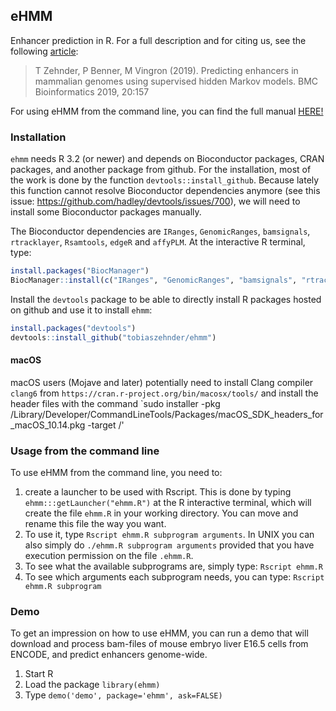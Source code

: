 ## eHMM

Enhancer prediction in R. For a full description and for citing us, see the following [article](https://doi.org/10.1186/s12859-019-2708-6):

> T Zehnder, P Benner, M Vingron (2019). Predicting enhancers in mammalian genomes using supervised hidden Markov models. BMC Bioinformatics 2019, 20:157

For using eHMM from the command line, you can find the full manual [HERE!](http://htmlpreview.github.io/?https://github.com/tobiaszehnder/ehmm/blob/master/inst/manual.html)


### Installation

`ehmm` needs R 3.2 (or newer) and depends on Bioconductor packages, CRAN packages, and another package from github. 
For the installation, most of the work is done by the function `devtools::install_github`. Because lately this function cannot resolve Bioconductor dependencies anymore (see this issue: https://github.com/hadley/devtools/issues/700), we will need to install some Bioconductor packages manually.

The Bioconductor dependencies are `IRanges`, `GenomicRanges`, `bamsignals`, `rtracklayer`, `Rsamtools`, `edgeR` and `affyPLM`. At the interactive R terminal, type:

```R
install.packages("BiocManager")
BiocManager::install(c("IRanges", "GenomicRanges", "bamsignals", "rtracklayer", "Rsamtools", "edgeR", "affyPLM"))
```

Install the `devtools` package to be able to directly install R packages hosted on github and use it to install `ehmm`:
```R
install.packages("devtools")
devtools::install_github("tobiaszehnder/ehmm")
```

#### macOS
macOS users (Mojave and later) potentially need to install Clang compiler `clang6` from `https://cran.r-project.org/bin/macosx/tools/`
and install the header files with the command
`sudo installer -pkg /Library/Developer/CommandLineTools/Packages/macOS_SDK_headers_for_macOS_10.14.pkg -target /'

### Usage from the command line

To use eHMM from the command line, you need to:

1. create a launcher to be used with Rscript. This is done
by typing `ehmm:::getLauncher("ehmm.R")` at the R interactive 
terminal, which will create the file `ehmm.R` in your working directory. 
You can move and rename this file the way you want. 
2. To use it, type `Rscript ehmm.R subprogram arguments`.
In UNIX you can also simply do `./ehmm.R subprogram arguments` provided that
you have execution permission on the file `.ehmm.R`. 
3. To see what the available subprograms are, simply type: 
`Rscript ehmm.R` 
4. To see which arguments each subprogram needs, you can type: 
`Rscript ehmm.R subprogram`


### Demo

To get an impression on how to use eHMM, you can run a demo that will download and process bam-files of mouse embryo liver E16.5 cells from ENCODE, and predict enhancers genome-wide.

1. Start R
2. Load the package `library(ehmm)`
3. Type `demo('demo', package='ehmm', ask=FALSE)`

